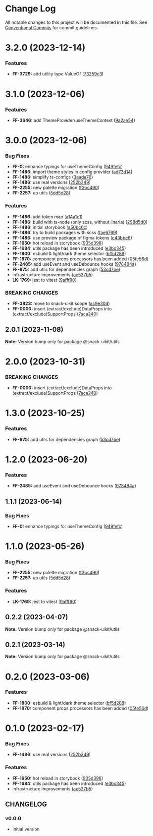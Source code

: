 # Change Log

All notable changes to this project will be documented in this file.
See [Conventional Commits](https://conventionalcommits.org) for commit guidelines.

# 3.2.0 (2023-12-14)


### Features

* **FF-3729:** add utility type ValueOf ([73259c3](https://github.com/cloud-ru-tech/snack-uikit/commit/73259c3d30f6256388be02df3167f381ce95879e))





# 3.1.0 (2023-12-06)


### Features

* **FF-3646:** add ThemeProvider/useThemeContext ([9a2ae54](https://github.com/cloud-ru-tech/snack-uikit/commit/9a2ae5425b6356bede25c89b3b14e60d9e8e9f75))





# 3.0.0 (2023-12-06)


### Bug Fixes

* **FF-0:** enhance typings for useThemeConfig ([949fefc](https://github.com/cloud-ru-tech/snack-uikit/commit/949fefc19066087769ebd64b03ab41ad0246d0b2))
* **FF-1486:** import theme styles in config provider ([ad73d14](https://github.com/cloud-ru-tech/snack-uikit/commit/ad73d149dbbdaec1c360a4765e9c4e9bb91cbed3))
* **FF-1486:** simplify ts-configs ([3aada76](https://github.com/cloud-ru-tech/snack-uikit/commit/3aada76e6220fa35d4866f830cb934c95d9bc91e))
* **FF-1486:** use real versions ([252b349](https://github.com/cloud-ru-tech/snack-uikit/commit/252b3494f9a4302d8fb5b54ac879ed1ef3e6f68c))
* **FF-2255:** new palette migration ([f3bc490](https://github.com/cloud-ru-tech/snack-uikit/commit/f3bc490bb4ddde4353009b55da2d04f87a7d9de9))
* **FF-2257:** up utils ([5dd5d28](https://github.com/cloud-ru-tech/snack-uikit/commit/5dd5d28cdbe14973dcc36759e7db003249930a4b))


### Features

* **FF-1486:** add token map ([a14a1e1](https://github.com/cloud-ru-tech/snack-uikit/commit/a14a1e1f1ad95e80a4fb664a2a9c5324a33dad48))
* **FF-1486:** build with ts-node (only scss, without linaria) ([298d5d0](https://github.com/cloud-ru-tech/snack-uikit/commit/298d5d0b42788747e9aa34ffef254411a79ed25f))
* **FF-1486:** initial storybook ([a50bc6c](https://github.com/cloud-ru-tech/snack-uikit/commit/a50bc6c84bf47026681c2e5eaf78e15a34747180))
* **FF-1486:** try to build packages with scss ([fae6769](https://github.com/cloud-ru-tech/snack-uikit/commit/fae67699b3a153d09c7e3b7b34580d96a3cfe14b))
* **FF-1486:** use preview package of figma tokens ([c43bbc6](https://github.com/cloud-ru-tech/snack-uikit/commit/c43bbc65d7de9c686bc83950f7a2c74c780bee69))
* **FF-1650:** hot reload in storybook ([935d398](https://github.com/cloud-ru-tech/snack-uikit/commit/935d398c256c96fa2a37bcc68991701edef16b58))
* **FF-1684:** utils package has been introduced ([e3bc345](https://github.com/cloud-ru-tech/snack-uikit/commit/e3bc345c0b32cfc518a17416a00ad880e351f03b))
* **FF-1800:** esbuild & light/dark theme selector ([bf5d288](https://github.com/cloud-ru-tech/snack-uikit/commit/bf5d288c17452a481820e7430db0806658f56e0c))
* **FF-1870:** component props processors has been added ([05fe56d](https://github.com/cloud-ru-tech/snack-uikit/commit/05fe56d43ba10713e3af24c4d6b51c38846625a9))
* **FF-2485:** add useEvent and useDebounce hooks ([978484a](https://github.com/cloud-ru-tech/snack-uikit/commit/978484a5a7a28391d69875df6ecd03570a29a406))
* **FF-875:** add utils for dependencies graph ([53cd7be](https://github.com/cloud-ru-tech/snack-uikit/commit/53cd7be638f01e573cb52b2417a39f4df4f6089b))
* infrastructure improvements ([ae537b5](https://github.com/cloud-ru-tech/snack-uikit/commit/ae537b5e37c0050f800c367da290f4f4e30d22ab))
* **LK-1769:** jest to vitest ([9afff90](https://github.com/cloud-ru-tech/snack-uikit/commit/9afff90db1e60c2255361b396c096c14f923d676))


### BREAKING CHANGES


* **FF-3823:** move to snack-uikit scope ([ac9e30d](https://github.com/cloud-ru-tech/snack-uikit/commit/ac9e30d574d529b2bf4f5184b70c511c981a6032))
* **FF-0000:** insert (extract/exclude)DataProps into (extract/exclude)SupportProps ([7aca240](https://github.com/cloud-ru-tech/snack-uikit/commit/7aca2408d5703e0ff440bfd1cde4c8dac6b25cf1))




## 2.0.1 (2023-11-08)

**Note:** Version bump only for package @snack-uikit/utils





# 2.0.0 (2023-10-31)


### BREAKING CHANGES


* **FF-0000:** insert (extract/exclude)DataProps into (extract/exclude)SupportProps ([7aca240](https://github.com/cloud-ru-tech/snack-uikit/commit/7aca2408d5703e0ff440bfd1cde4c8dac6b25cf1))




# 1.3.0 (2023-10-25)


### Features

* **FF-875:** add utils for dependencies graph ([53cd7be](https://github.com/cloud-ru-tech/snack-uikit/commit/53cd7be638f01e573cb52b2417a39f4df4f6089b))





# 1.2.0 (2023-06-20)


### Features

* **FF-2485:** add useEvent and useDebounce hooks ([978484a](https://github.com/cloud-ru-tech/snack-uikit/commit/978484a5a7a28391d69875df6ecd03570a29a406))





## 1.1.1 (2023-06-14)


### Bug Fixes

* **FF-0:** enhance typings for useThemeConfig ([949fefc](https://github.com/cloud-ru-tech/snack-uikit/commit/949fefc19066087769ebd64b03ab41ad0246d0b2))





# 1.1.0 (2023-05-26)


### Bug Fixes

* **FF-2255:** new palette migration ([f3bc490](https://github.com/cloud-ru-tech/snack-uikit/commit/f3bc490bb4ddde4353009b55da2d04f87a7d9de9))
* **FF-2257:** up utils ([5dd5d28](https://github.com/cloud-ru-tech/snack-uikit/commit/5dd5d28cdbe14973dcc36759e7db003249930a4b))


### Features

* **LK-1769:** jest to vitest ([9afff90](https://github.com/cloud-ru-tech/snack-uikit/commit/9afff90db1e60c2255361b396c096c14f923d676))





## 0.2.2 (2023-04-07)

**Note:** Version bump only for package @snack-uikit/utils





## 0.2.1 (2023-03-14)

**Note:** Version bump only for package @snack-uikit/utils





# 0.2.0 (2023-03-06)


### Features

* **FF-1800:** esbuild & light/dark theme selector ([bf5d288](https://github.com/cloud-ru-tech/snack-uikit/commit/bf5d288c17452a481820e7430db0806658f56e0c))
* **FF-1870:** component props processors has been added ([05fe56d](https://github.com/cloud-ru-tech/snack-uikit/commit/05fe56d43ba10713e3af24c4d6b51c38846625a9))





# 0.1.0 (2023-02-17)


### Bug Fixes

* **FF-1486:** use real versions ([252b349](https://github.com/cloud-ru-tech/snack-uikit/commit/252b3494f9a4302d8fb5b54ac879ed1ef3e6f68c))


### Features

* **FF-1650:** hot reload in storybook ([935d398](https://github.com/cloud-ru-tech/snack-uikit/commit/935d398c256c96fa2a37bcc68991701edef16b58))
* **FF-1684:** utils package has been introduced ([e3bc345](https://github.com/cloud-ru-tech/snack-uikit/commit/e3bc345c0b32cfc518a17416a00ad880e351f03b))
* infrastructure improvements ([ae537b5](https://github.com/cloud-ru-tech/snack-uikit/commit/ae537b5e37c0050f800c367da290f4f4e30d22ab))





## CHANGELOG

### v0.0.0

- Initial version
